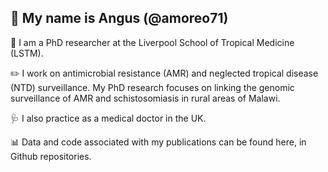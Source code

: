 ## 👋 My name is Angus (@amoreo71)

📍 I am a PhD researcher at the Liverpool School of Tropical Medicine (LSTM).

✏️ I work on antimicrobial resistance (AMR) and neglected tropical disease (NTD) surveillance. My PhD research focuses on linking the genomic surveillance of AMR and schistosomiasis in rural areas of Malawi.

🩺 I also practice as a medical doctor in the UK.

📊 Data and code associated with my publications can be found here, in Github repositories.
